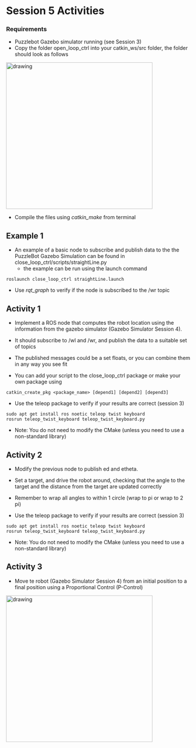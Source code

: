 # Session 5 Activities

### Requirements
* Puzzlebot Gazebo simulator running (see Session 3)
* Copy the folder open_loop_ctrl into your catkin_ws/src folder, the folder should look as follows
<img src="https://user-images.githubusercontent.com/67285979/187089591-091a9058-dcc1-4abe-80fa-c4405f29bcea.png" alt="drawing" width="400"/>

* Compile the files using *catkin_make* from terminal

## Example 1
* An example of a basic node to subscribe and publish data to the the PuzzleBot Gazebo Simulation can be found in close_loop_ctrl/scripts/straightLine.py
  - the example can be run using the launch command 

```
roslaunch close_loop_ctrl straightLine.launch
```
* Use *rqt_graph* to verify if the node is subscribed to the /wr topic   

## Activity 1 
* Implement a ROS node that computes the robot location using the information from the gazebo simulator (Gazebo Simulator Session 4).
* It should subscribe to /wl and /wr, and publish the data to a suitable set of topics
* The published messages could be a set floats, or you can combine them in any way you see fit

* You can add your script to the close_loop_ctrl package or make your own package using 
```
catkin_create_pkg <package_name> [depend1] [depend2] [depend3]
```
* Use the teleop package to verify if your results are correct (session 3)
```
sudo apt get install ros noetic teleop twist keyboard
rosrun teleop_twist_keyboard teleop_twist_keyboard.py
```
  - Note: You do not need to modify the CMake (unless you need to use a non-standard library)

## Activity 2
* Modify the previous node to publish ed and etheta. 
* Set a target, and drive the robot around, checking that the angle to the target and the distance from the target are updated correctly
* Remember to wrap all angles to within 1 circle (wrap to pi or wrap to 2 pi)

* Use the teleop package to verify if your results are correct (session 3)
```
sudo apt get install ros noetic teleop twist keyboard
rosrun teleop_twist_keyboard teleop_twist_keyboard.py
```
  - Note: You do not need to modify the CMake (unless you need to use a non-standard library)
  
## Activity 3
* Move te robot (Gazebo Simulator Session 4) from an initial position to a final position using a Proportional Control (P-Control)
<img src="https://user-images.githubusercontent.com/67285979/188335003-d01d67bd-c9a8-4fbb-b0f4-7acb7c05d4f3.png" alt="drawing" width="400"/>

